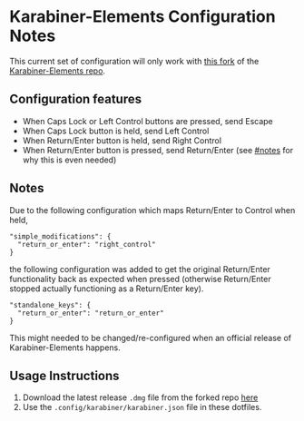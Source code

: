 # Karabiner-Elements Configuration Notes

This current set of configuration will only work with
[this fork](https://github.com/wwwjfy/Karabiner-Elements)
of the [Karabiner-Elements repo](https://github.com/tekezo/Karabiner-Elements).

## Configuration features

- When Caps Lock or Left Control buttons are pressed, send Escape
- When Caps Lock button is held, send Left Control
- When Return/Enter button is held, send Right Control
- When Return/Enter button is pressed, send Return/Enter
  (see [#notes](notes) for why this is even needed)

## Notes

Due to the following configuration which maps Return/Enter to Control when
held,

```
"simple_modifications": {
  "return_or_enter": "right_control"
}
```

the following configuration was added to get the original Return/Enter
functionality back as expected when pressed (otherwise Return/Enter stopped
actually functioning as a Return/Enter key).

```
"standalone_keys": {
  "return_or_enter": "return_or_enter"
}
```

This might needed to be changed/re-configured when an official release of
Karabiner-Elements happens.

## Usage Instructions

1. Download the latest release `.dmg` file from the forked repo
   [here](https://github.com/wwwjfy/Karabiner-Elements/releases/)
2. Use the `.config/karabiner/karabiner.json` file in these dotfiles.
